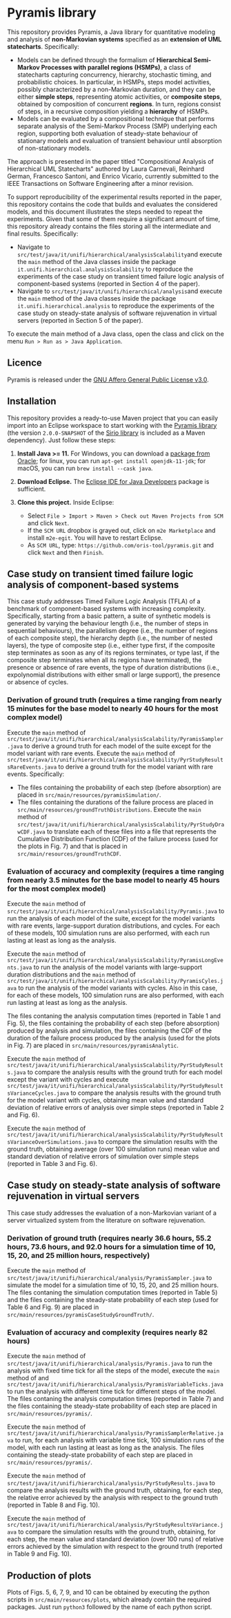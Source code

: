 # Pyramis library

This repository provides Pyramis, a Java library for quantitative modeling and analysis of **non-Markovian systems** specified as an **extension of UML statecharts**. Specifically: 
- Models can be defined through the formalism of **Hierarchical Semi-Markov Processes with parallel regions (HSMPs)**, a class of statecharts capturing concurrency, hierarchy, stochastic timing, and probabilistic choices. In particular, in HSMPs, steps model activities, possibly characterized by a non-Markovian duration, and they can be either **simple steps**, representing atomic activities, or **composite steps**, obtained by composition of concurrent **regions**. In turn, regions consist of steps, in a recursive composition yielding a **hierarchy** of HSMPs. 
- Models can be evaluated by a compositional technique that performs separate analysis of the Semi-Markov Process (SMP) underlying each region, supporting both evaluation of steady-state behaviour of stationary models and evaluation of transient behaviour until absorption of non-stationary models. 

The approach is presented in the paper titled "Compositional Analysis of Hierarchical UML Statecharts" authored by Laura Carnevali, Reinhard German, Francesco Santoni, and Enrico Vicario, currently submitted to the IEEE Transactions on Software Engineering after a minor revision. 

To support reproducibility of the experimental results reported in the paper, this repository contains the code that builds and evaluates the considered models, and this document illustrates the steps needed to repeat the experiments. Given that some of them require a significant amount of time, this repository already contains the files storing all the intermediate and final results. Specifically:
- Navigate to `src/test/java/it/unifi/hierarchical/analysisScalability`and execute the `main` method of the Java classes inside the package `it.unifi.hierarchical.analysisScalability` to reproduce the experiments of the case study on transient timed failure logic analysis of component-based systems (reported in Section 4 of the paper). 
- Navigate to `src/test/java/it/unifi/hierarchical/analysis`and execute the `main` method of the Java classes inside the package `it.unifi.hierarchical.analysis` to reproduce the experiments of the case study on steady-state analysis of software rejuvenation in virtual servers (reported in Section 5 of the paper). 

To execute the main method of a Java class, open the class and click on the menu `Run > Run as > Java Application`.

## Licence

Pyramis is released under the [GNU Affero General Public License v3.0](https://choosealicense.com/licenses/agpl-3.0/).

## Installation

This repository provides a ready-to-use Maven project that you can easily import into an Eclipse workspace to start working with the [Pyramis library](https://github.com/oris-tool/pyramis) (the version `2.0.0-SNAPSHOT` of the [Sirio library](https://github.com/oris-tool/sirio) is included as a Maven dependency). Just follow these steps:

1. **Install Java >= 11.** For Windows, you can download a [package from Oracle](https://www.oracle.com/java/technologies/downloads/#java11); for linux, you can run `apt-get install openjdk-11-jdk`; for macOS, you can run `brew install --cask java`. 

2. **Download Eclipse.** The [Eclipse IDE for Java Developers](http://www.eclipse.org/downloads/eclipse-packages/) package is sufficient.

3. **Clone this project.** Inside Eclipse:
   - Select `File > Import > Maven > Check out Maven Projects from SCM` and click `Next`.
   - If the `SCM URL` dropbox is grayed out, click on `m2e Marketplace` and install `m2e-egit`. You will have to restart Eclipse.
   - As `SCM URL`, type: `https://github.com/oris-tool/pyramis.git` and click `Next` and then `Finish`.
   

## Case study on transient timed failure logic analysis of component-based systems

This case study addresses Timed Failure Logic Analysis (TFLA) of a benchmark of component-based systems with increasing complexity. Specifically, starting from a basic pattern, a suite of synthetic models is generated by varying the behaviour length (i.e., the number of steps in sequential behaviours), the parallelism degree (i.e., the number of regions of each composite step), the hierarchy depth (i.e., the number of nested layers), the type of composite step (i.e., either type first, if the composite step terminates as soon as any of its regions terminates, or type last, if the composite step terminates when all its regions have terminated), the presence or absence of rare events, the type of duration distributions (i.e., expolynomial distributions with either small or large support), the presence or absence of cycles.

### Derivation of ground truth (requires a time ranging from nearly 15 minutes for the base model to nearly 40 hours for the most complex model)

Execute the `main` method of `src/test/java/it/unifi/hierarchical/analysisScalability/PyramisSampler.java` to derive a ground truth for each model of the suite except for the model variant with rare events. Execute the `main` method of `src/test/java/it/unifi/hierarchical/analysisScalability/PyrStudyResultsRareEvents.java` to derive a ground truth for the model variant with rare events. Specifically: 
- The files containing the probability of each step (before absorption) are placed in `src/main/resources/pyramisSimulation/`.
- The files containing the durations of the failure process are placed in `src/main/resources/groundTruthDistributions`. Execute the `main` method of `src/test/java/it/unifi/hierarchical/analysisScalability/PyrStudyDrawCDF.java` to translate each of these files into a file that represents the Cumulative Distribution Function (CDF) of the failure process (used for the plots in Fig. 7) and that is placed in `src/main/resources/groundTruthCDF`.

### Evaluation of accuracy and complexity (requires a time ranging from nearly 3.5 minutes for the base model to nearly 45 hours for the most complex model)

Execute the `main` method of `src/test/java/it/unifi/hierarchical/analysisScalability/Pyramis.java` to run the analysis of each model of the suite, except for the model variants with rare events, large-support duration distributions, and cycles. For each of these models, 100 simulation runs are also performed, with each run lasting at least as long as the analysis. 

Execute the `main` method of `src/test/java/it/unifi/hierarchical/analysisScalability/PyramisLongEvents.java` to run the analysis of the model variants with large-support duration distributions and the `main` method of `src/test/java/it/unifi/hierarchical/analysisScalability/PyramisCyles.java` to run the analysis of the model variants with cycles. Also in this case, for each of these models, 100 simulation runs are also performed, with each run lasting at least as long as the analysis. 

The files contaning the analysis computation times (reported in Table 1 and Fig. 5), the files containing the probability of each step (before absorption) produced by analysis and simulation, the files containing the CDF of the duration of the failure process produced by the analysis (used for the plots in Fig. 7) are placed in `src/main/resources/pyramisAnalytic`.

Execute the `main` method of `src/test/java/it/unifi/hierarchical/analysisScalability/PyrStudyResults.java` to compare the analysis results with the ground truth for each model except the variant with cycles and execute `src/test/java/it/unifi/hierarchical/analysisScalability/PyrStudyResultsVarianceCycles.java` to compare the analysis results with the ground truth for the model variant with cycles, obtaining mean value and standard deviation of relative errors of analysis over simple steps (reported in Table 2 and Fig. 6). 

Execute the `main` method of `src/test/java/it/unifi/hierarchical/analysisScalability/PyrStudyResultsVarianceOverSimulations.java` to compare the simulation results with the ground truth, obtaining average (over 100 simulation runs) mean value and standard deviation of relative errors of simulation over simple steps (reported in Table 3 and Fig. 6).


## Case study on steady-state analysis of software rejuvenation in virtual servers

This case study addresses the evaluation of a non-Markovian variant of a server virtualized system from the literature on software rejuvenation.

### Derivation of ground truth (requires nearly 36.6 hours, 55.2 hours, 73.6 hours, and 92.0 hours for a simulation time of 10, 15, 20, and 25 million hours, respectively)

Execute the `main` method of `src/test/java/it/unifi/hierarchical/analysis/PyramisSampler.java` to simulate the model for a simulation time of 10, 15, 20, and 25 million hours. The files contaning the simulation computation times (reported in Table 5) and the files containing the steady-state probability of each step (used for Table 6 and Fig. 9) are placed in `src/main/resources/pyramisCaseStudyGroundTruth/`.

### Evaluation of accuracy and complexity (requires nearly 82 hours)

Execute the `main` method of `src/test/java/it/unifi/hierarchical/analysis/Pyramis.java` to run the analysis with fixed time tick for all the steps of the model, execute the `main` method of and `src/test/java/it/unifi/hierarchical/analysis/PyramisVariableTicks.java` to run the analysis with different time tick for different steps of the model. The files contaning the analysis computation times (reported in Table 7) and the files containing the steady-state probability of each step are placed in `src/main/resources/pyramis/`.

Execute the `main` method of `src/test/java/it/unifi/hierarchical/analysis/PyramisSamplerRelative.java` to run, for each analysis with variable time tick, 100 simulation runs of the model, with each run lasting at least as long as the analysis. The files containing the steady-state probability of each step are placed in `src/main/resources/pyramis/`.

Execute the `main` method of `src/test/java/it/unifi/hierarchical/analysis/PyrStudyResults.java` to compare the analysis results with the ground truth, obtaining, for each step, the relative error achieved by the analysis with respect to the ground truth (reported in Table 8 and Fig. 10).

Execute the `main` method of `src/test/java/it/unifi/hierarchical/analysis/PyrStudyResultsVariance.java` to compare the simulation results with the ground truth, obtaining, for each step, the mean value and standard deviation (over 100 runs) of relative errors achieved by the simulation with respect to the ground truth (reported in Table 9 and Fig. 10).

## Production of plots

Plots of Figs. 5, 6, 7, 9, and 10 can be obtained by executing the python scripts in `src/main/resources/plots`, which already contain the required packages. Just run `python3` followed by the name of each python script.
